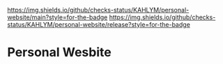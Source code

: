 https://img.shields.io/github/checks-status/KAHLYM/personal-website/main?style=for-the-badge
https://img.shields.io/github/checks-status/KAHLYM/personal-website/release?style=for-the-badge

# Personal Wesbite
